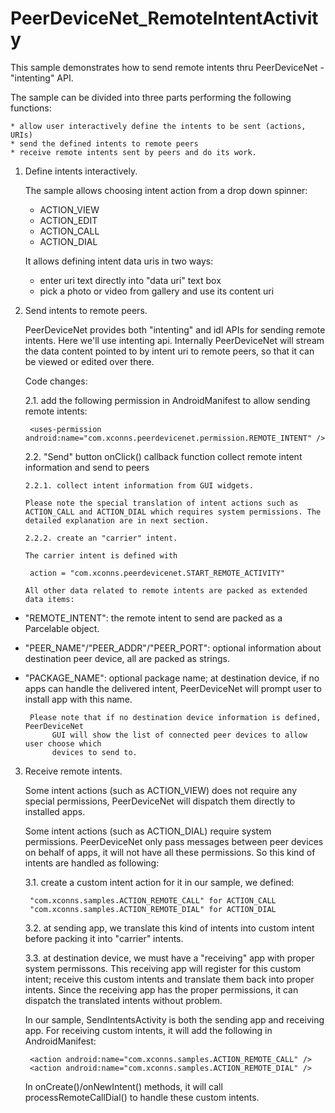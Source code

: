 PeerDeviceNet_RemoteIntentActivity
==================================

This sample demonstrates how to send remote intents thru PeerDeviceNet - "intenting" API.

The sample can be divided into three parts performing the following functions:

	* allow user interactively define the intents to be sent (actions, URIs)
	* send the defined intents to remote peers
	* receive remote intents sent by peers and do its work.
	
1. Define intents interactively.

	The sample allows choosing intent action from a drop down spinner:
 
	* ACTION_VIEW
	* ACTION_EDIT
	* ACTION_CALL
	* ACTION_DIAL

	It allows defining intent data uris in two ways:
	* enter uri text directly into "data uri" text box
	* pick a photo or video from gallery and use its content uri 
			
2. Send intents to remote peers.

	PeerDeviceNet provides both "intenting" and idl APIs for sending remote intents. 
	Here we'll use intenting api.
	Internally PeerDeviceNet will stream the data content pointed to by intent uri to remote
	peers, so that it can be viewed or edited over there.
	
	Code changes:
	
	2.1. add the following permission in AndroidManifest to allow sending remote intents:

		<uses-permission android:name="com.xconns.peerdevicenet.permission.REMOTE_INTENT" />
	
	2.2. "Send" button onClick() callback function collect remote intent information and 
		send to peers

	   2.2.1. collect intent information from GUI widgets. 

	   Please note the special translation of intent actions such as ACTION_CALL and ACTION_DIAL which requires system permissions. The detailed explanation are in next section.

	   2.2.2. create an "carrier" intent.

	   The carrier intent is defined with 

		action = "com.xconns.peerdevicenet.START_REMOTE_ACTIVITY"

	   All other data related to remote intents are packed as extended data items:

* "REMOTE_INTENT": the remote intent to send are packed as a Parcelable object.
* "PEER_NAME"/"PEER_ADDR"/"PEER_PORT": optional information about destination peer device, all are packed as strings.
* "PACKAGE_NAME": optional package name; at destination device, if no apps
	can handle the delivered intent, PeerDeviceNet will prompt user to install app with this name.
	   			
	   Please note that if no destination device information is defined, PeerDeviceNet
	   		GUI will show the list of connected peer devices to allow user choose which
	   		devices to send to.
	   		
3. Receive remote intents.

	Some intent actions (such as ACTION_VIEW) does not require any special permissions,
		PeerDeviceNet will dispatch them directly to installed apps.

	Some intent actions (such as ACTION_DIAL) require system permissions. PeerDeviceNet 
		only pass messages between peer devices on behalf of apps, it will not have all
		these permissions. So this kind of intents are handled as following:

	3.1. create a custom intent action for it
			in our sample, we defined:

		"com.xconns.samples.ACTION_REMOTE_CALL" for ACTION_CALL
		"com.xconns.samples.ACTION_REMOTE_DIAL" for ACTION_DIAL

	3.2. at sending app, we translate this kind of intents into custom intent before
			packing it into "carrier" intents.

	3.3. at destination device, we must have a "receiving" app with proper system 
			permissons. This receiving app will register for this custom intent;
			receive this custom intents and translate them back into proper intents.
			Since the receiving app has the proper permissions, it can dispatch the
			translated intents without problem.
			
	In our sample, SendIntentsActivity is both the sending app and receiving app. 
	For receiving custom intents, it will add the following in AndroidManifest:

		<action android:name="com.xconns.samples.ACTION_REMOTE_CALL" />
		<action android:name="com.xconns.samples.ACTION_REMOTE_DIAL" />
		
	In onCreate()/onNewIntent() methods, it will call processRemoteCallDial() to handle
		these custom intents.
		
		
	
		